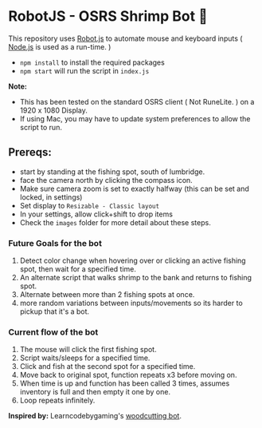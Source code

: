 # RobotJS - OSRS Shrimp Bot 🦐

This repository uses [Robot.js](https://robotjs.io/) to automate mouse and keyboard inputs ( [Node.js](https://nodejs.org/en) is used as a run-time. )

- `npm install` to install the required packages
- `npm start` will run the script in `index.js`

**Note:**

- This has been tested on the standard OSRS client ( Not RuneLite. ) on a 1920 x 1080 Display.
- If using Mac, you may have to update system preferences to allow the script to run.

## Prereqs:

- start by standing at the fishing spot, south of lumbridge.
- face the camera north by clicking the compass icon.
- Make sure camera zoom is set to exactly halfway (this can be set and locked, in settings)
- Set display to `Resizable - Classic layout`
- In your settings, allow click+shift to drop items
- Check the `images` folder for more detail about these steps.

### Future Goals for the bot

1. Detect color change when hovering over or clicking an active fishing spot, then wait for a specified time.
2. An alternate script that walks shrimp to the bank and returns to fishing spot.
3. Alternate between more than 2 fishing spots at once.
4. more random variations between inputs/movements so its harder to pickup that it's a bot.

### Current flow of the bot

1. The mouse will click the first fishing spot.
2. Script waits/sleeps for a specified time.
3. Click and fish at the second spot for a specified time.
4. Move back to original spot, function repeats x3 before moving on.
5. When time is up and function has been called 3 times, assumes inventory is full and then empty it one by one.
6. Loop repeats infinitely.

**Inspired by:** Learncodebygaming's  [woodcutting bot](https://github.com/learncodebygaming/woodcutter). 
